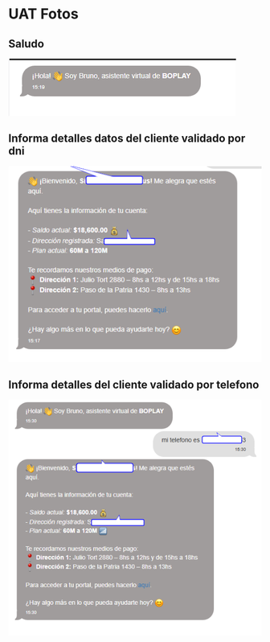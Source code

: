 # UAT Fotos

## Saludo

![1752265185902](image/uat_fotos/1752265185902.png)

## Informa detalles datos del cliente validado por dni

![1752265313541](image/uat_fotos/1752265313541.png)

## Informa detalles del cliente validado por telefono

![1752265958603](image/uat_fotos/1752265958603.png)
